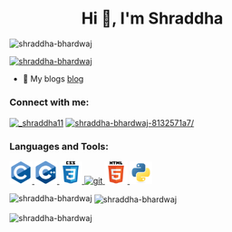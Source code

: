 <h1 align="center">Hi 👋, I'm Shraddha</h1>

<p align="left"> <img src="https://komarev.com/ghpvc/?username=shraddha-bhardwaj&label=Profile%20views&color=0e75b6&style=flat" alt="shraddha-bhardwaj" /> </p>

<p align="left"> <a href="https://github.com/ryo-ma/github-profile-trophy"><img src="https://github-profile-trophy.vercel.app/?username=shraddha-bhardwaj" alt="shraddha-bhardwaj" /></a> </p>


- 📝 My blogs [blog](https://medium.com/@shraddha1101bhar)

<h3 align="left">Connect with me:</h3>
<p align="left">
<a href="https://x.com/_shraddha11" target="blank"><img align="center" src="https://raw.githubusercontent.com/rahuldkjain/github-profile-readme-generator/master/src/images/icons/Social/twitter.svg" alt="_shraddha11" height="30" width="40" /></a>
<a href="https://linkedin.com/in/shraddha-bhardwaj-8132571a7/" target="blank"><img align="center" src="https://raw.githubusercontent.com/rahuldkjain/github-profile-readme-generator/master/src/images/icons/Social/linked-in-alt.svg" alt="shraddha-bhardwaj-8132571a7/" height="30" width="40" /></a>

<h3 align="left">Languages and Tools:</h3>
<p align="left"> <a href="https://www.cprogramming.com/" target="_blank"> <img src="https://raw.githubusercontent.com/devicons/devicon/master/icons/c/c-original.svg" alt="c" width="40" height="40"/> </a> <a href="https://www.w3schools.com/cpp/" target="_blank"> <img src="https://raw.githubusercontent.com/devicons/devicon/master/icons/cplusplus/cplusplus-original.svg" alt="cplusplus" width="40" height="40"/> </a> <a href="https://www.w3schools.com/css/" target="_blank"> <img src="https://raw.githubusercontent.com/devicons/devicon/master/icons/css3/css3-original-wordmark.svg" alt="css3" width="40" height="40"/> </a> <a href="https://git-scm.com/" target="_blank"> <img src="https://www.vectorlogo.zone/logos/git-scm/git-scm-icon.svg" alt="git" width="40" height="40"/> </a> <a href="https://www.w3.org/html/" target="_blank"> <img src="https://raw.githubusercontent.com/devicons/devicon/master/icons/html5/html5-original-wordmark.svg" alt="html5" width="40" height="40"/> </a> <a href="https://www.python.org" target="_blank"> <img src="https://raw.githubusercontent.com/devicons/devicon/master/icons/python/python-original.svg" alt="python" width="40" height="40"/> </a> </p>

<p><img align="left" src="https://github-readme-stats.vercel.app/api/top-langs?username=shraddha-bhardwaj&show_icons=true&locale=en&layout=compact" alt="shraddha-bhardwaj" /></p>

<p>&nbsp;<img align="center" src="https://github-readme-stats.vercel.app/api?username=shraddha-bhardwaj&show_icons=true&locale=en" alt="shraddha-bhardwaj" /></p>

<p><img align="center" src="https://github-readme-streak-stats.herokuapp.com/?user=shraddha-bhardwaj&" alt="shraddha-bhardwaj" /></p>
